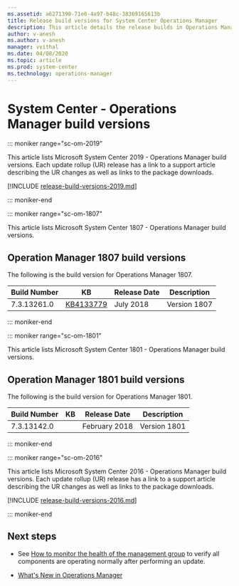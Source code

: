 ```yaml
---
ms.assetid: a6271390-71e0-4a97-b48c-38369165613b
title: Release build versions for System Center Operations Manager
description: This article details the release builds in Operations Manager
author: v-anesh
ms.author: v-anesh
manager: vvithal
ms.date: 04/08/2020
ms.topic: article
ms.prod: system-center
ms.technology: operations-manager
---
```


# System Center - Operations Manager build versions

::: moniker range="sc-om-2019"

This article lists Microsoft System Center 2019 - Operations Manager build versions. Each update rollup (UR) release has a link to a support article describing the UR changes as well as links to the package downloads.

[!INCLUDE [release-build-versions-2019.md](../includes/release-build-versions-2019.md)]

::: moniker-end

::: moniker range="sc-om-1807"

This article lists Microsoft System Center 1807 - Operations Manager build versions.

## Operation Manager 1807 build versions

The following is the build version for Operations Manager 1807.

|Build Number |KB |Release Date |Description |  
|-------------|---|-------------|------------|   
|7.3.13261.0 |[KB4133779](https://support.microsoft.com/help/4133779/system-center-operations-manager-version-1807) |July 2018 |Version 1807|

::: moniker-end

::: moniker range="sc-om-1801"

This article lists Microsoft System Center 1801 - Operations Manager build versions.

## Operation Manager 1801 build versions

The following is the build version for Operations Manager 1801.

|Build Number |KB |Release Date |Description |  
|-------------|---|-------------|------------|   
|7.3.13142.0 | |February 2018 |Version 1801|

::: moniker-end

::: moniker range="sc-om-2016"

This article lists Microsoft System Center 2016 - Operations Manager build versions. Each update rollup (UR) release has a link to a support article describing the UR changes as well as links to the package downloads.

[!INCLUDE [release-build-versions-2016.md](../includes/release-build-versions-2016.md)]

::: moniker-end

## Next steps
- See [How to monitor the health of the management group](manage-monitor-health-mg.md) to verify all components are operating normally after performing an update.

- [What's New in Operations Manager](what-is-new.md)
